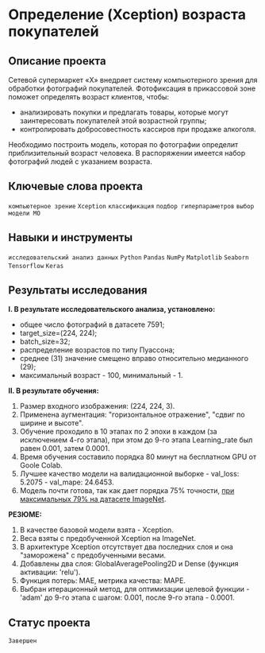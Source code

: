# Определение (Xception) возраста покупателей 

## Описание проекта

Сетевой супермаркет «Х» внедряет систему компьютерного зрения для обработки фотографий покупателей. Фотофиксация в прикассовой зоне поможет определять возраст клиентов, чтобы:

* анализировать покупки и предлагать товары, которые могут заинтересовать покупателей этой возрастной группы;
* контролировать добросовестность кассиров при продаже алкоголя.

Необходимо построить модель, которая по фотографии определит приблизительный возраст человека. В распоряжении имеется набор фотографий людей с указанием возраста.

## Ключевые слова проекта

`компьютерное зрение` `Xception` `классификация` `подбор гиперпараметров` `выбор модели МО`

## Навыки и инструменты

`исследовательский анализ данных` `Python` `Pandas` `NumPy` `Matplotlib` `Seaborn` `Tensorflow` `Keras`

## Результаты исследования

**I. В результате исследовательского анализа, установлено:**

* общее число фотографий в датасете 7591;
* target_size=(224, 224);
* batch_size=32;
* распределение возрастов по типу Пуассона;
* среднее (31) значение смещено вправо относительно медианного (29);
* максимальный возраст - 100, минимальный - 1.

**II. В результате обучения:**

1. Размер входного изображения: (224, 224, 3).
2. Применена аугментация: "горизонтальное отражение", "сдвиг по ширине и высоте".
3. Обучение проходило в 10 этапах по 2 эпохи в каждом (за исключением 4-го этапа), при этом до 9-го этапа Learning_rate был равен 0.001, затем 0.0001.
4. Время обучения составило порядка 80 минут на бесплатном GPU от Goole Colab.
5. Лучшее качество модели на валидационной выборке - val_loss: 5.2075 - val_mape: 24.6453.
6. Модель почти готова, так как дает порядка 75% точности, [при максимальных 79% на датасете ImageNet](https://habr.com/ru/post/347564/).

**РЕЗЮМЕ:**

1. В качестве базовой модели взята - Xception.
2. Веса взяты с предобученной Xception на ImageNet.
3. В архитектуре Xception отсутствует два последних слоя и она "заморожена" с предобученными весами.
4. Добавлены два слоя: GlobalAveragePooling2D и Dense (функция активации: 'relu').
5. Функция потерь: MAE, метрика качества: MAPE.
6. Выбран итерационный метод, для оптимизации целевой функции - 'adam' до 9-го этапа с шагом: 0.001, после 9-го этапа - 0.0001.
 
 ## Статус проекта
 `Завершен`

